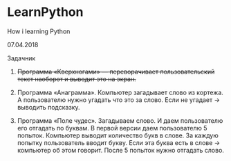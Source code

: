 # LearnPython
How i learning Python

07.04.2018

Задачник

1. ~~Программа «Кверхногами» — переворачивает пользовательский текст наоборот и выводит это на экран.~~

2. Программа «Анаграмма». Компьютер загадывает слово из кортежа. А пользователю нужно угадать что это за слово. Если не угадает → выводить подсказку.

3. Программа «Поле чудес». Загадываем слово. И даем пользователю его отгадать по буквам. В первой версии даем пользователю 5 попыток. Компьютер выводит количество букв в слове. За каждую попытку пользователь вводит букву. Если эта буква есть в слове → компьютер об этом говорит. После 5 попыток нужно отгадать слово.
